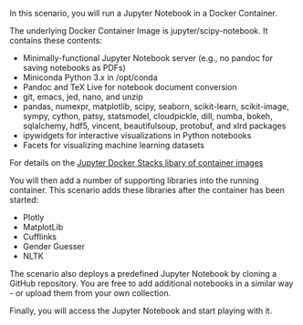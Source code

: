 In this scenario, you will run a Jupyter Notebook in a Docker Container.

The underlying Docker Container Image is jupyter/scipy-notebook. It contains these contents:
* Minimally-functional Jupyter Notebook server (e.g., no pandoc for saving notebooks as PDFs)
* Miniconda Python 3.x in /opt/conda
* Pandoc and TeX Live for notebook document conversion
* git, emacs, jed, nano, and unzip
* pandas, numexpr, matplotlib, scipy, seaborn, scikit-learn, scikit-image, sympy, cython, patsy, statsmodel, cloudpickle, dill, numba, bokeh, sqlalchemy, hdf5, vincent, beautifulsoup, protobuf, and xlrd packages
* ipywidgets for interactive visualizations in Python notebooks
* Facets for visualizing machine learning datasets

For details on the [Jupyter Docker Stacks libary of container images](https://jupyter-docker-stacks.readthedocs.io/en/latest/using/selecting.html)

You will then add a number of supporting libraries into the running container. This scenario adds these libraries after the container has been started:
* Plotly
* MatplotLib
* Cufflinks
* Gender Guesser
* NLTK

The scenario also deploys a predefined Jupyter Notebook by cloning a GitHub repository. You are free to add additional notebooks in a similar way - or upload them from your own collection.  

Finally, you will access the Jupyter Notebook and start playing with it.
